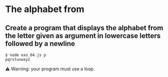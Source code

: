 # The alphabet from

## Create a program that displays the alphabet from the letter given as argument in lowercase letters followed by a newline

```
$ node exo_04.js p
pqrstuvwxyz
```

⚠️ Warning: your program must use a loop.
